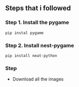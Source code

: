 ## Steps that i followed 
 
### Step 1. Install the pygame

```shell
pip instal pygame
```

### Step 2. Install nest-pygame

```shell
pip install neat-python
```

### Step 

- Download all the images